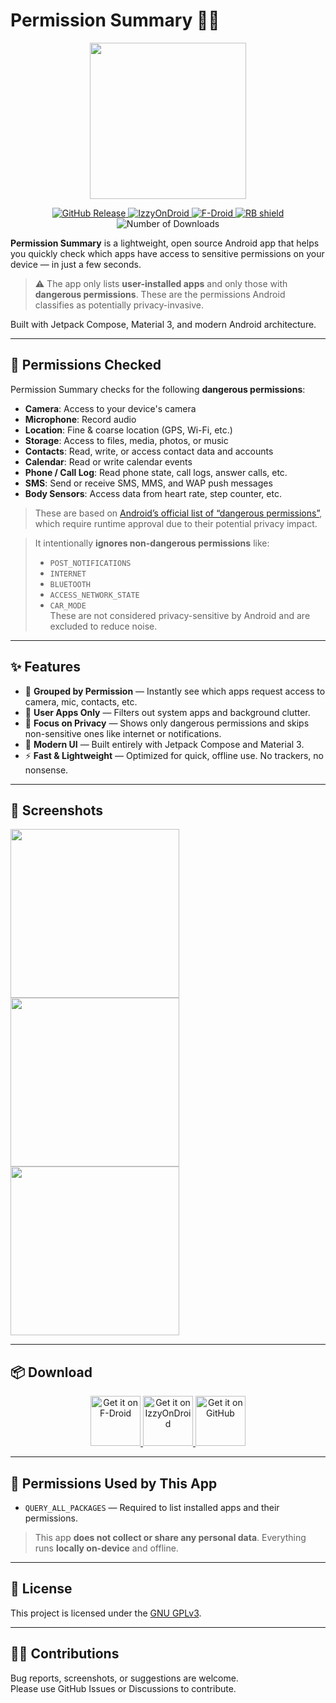 # Permission Summary 📱🔐

<p align="center">
  <img src="https://raw.githubusercontent.com/SimpolCo/Permissions-Summary/refs/heads/main/app/src/main/res/icon.png" width="250"/>
</p>

<p align="center">
  <a href="https://github.com/SimpolCo/Permissions-Summary/releases">
    <img src="https://img.shields.io/github/v/release/SimpolCo/Permissions-Summary?label=GitHub%20Release&logo=github" alt="GitHub Release">
  </a>
  <a href="https://apt.izzysoft.de/fdroid/index/apk/com.simpol.permissionssummary">
    <img src="https://img.shields.io/badge/IzzyOnDroid-Link-blue?logo=android" alt="IzzyOnDroid">
  </a>
  <a href="https://f-droid.org/packages/com.simpol.permissionssummary/">
    <img src="https://img.shields.io/f-droid/v/com.simpol.permissionssummary?label=F-Droid&logo=f-droid" alt="F-Droid">
  </a>
  <a href="https://shields.rbtlog.dev/com.simpol.permissionssummary">
    <img src="https://shields.rbtlog.dev/simple/com.simpol.permissionssummary" alt="RB shield">
  </a>

  <img src="https://img.shields.io/github/downloads/simpolco/permissions-summary/total" alt="Number of Downloads">
</p>

**Permission Summary** is a lightweight, open source Android app that helps you quickly check which apps have access to sensitive permissions on your device — in just a few seconds.

> ⚠️ The app only lists **user-installed apps** and only those with **dangerous permissions**. These are the permissions Android classifies as potentially privacy-invasive.

Built with Jetpack Compose, Material 3, and modern Android architecture.

---

## 🔐 Permissions Checked

Permission Summary checks for the following **dangerous permissions**:

- **Camera**: Access to your device's camera  
- **Microphone**: Record audio  
- **Location**: Fine & coarse location (GPS, Wi-Fi, etc.)  
- **Storage**: Access to files, media, photos, or music  
- **Contacts**: Read, write, or access contact data and accounts  
- **Calendar**: Read or write calendar events  
- **Phone / Call Log**: Read phone state, call logs, answer calls, etc.  
- **SMS**: Send or receive SMS, MMS, and WAP push messages  
- **Body Sensors**: Access data from heart rate, step counter, etc.

> These are based on [Android’s official list of “dangerous permissions”](https://developer.android.com/guide/topics/permissions/overview#dangerous_permissions), which require runtime approval due to their potential privacy impact.

> It intentionally **ignores non-dangerous permissions** like:
> - `POST_NOTIFICATIONS`
> - `INTERNET`
> - `BLUETOOTH`
> - `ACCESS_NETWORK_STATE`
> - `CAR_MODE`  
> These are not considered privacy-sensitive by Android and are excluded to reduce noise.

---

## ✨ Features

- 🔐 **Grouped by Permission** — Instantly see which apps request access to camera, mic, contacts, etc.
- 🧼 **User Apps Only** — Filters out system apps and background clutter.
- 🚫 **Focus on Privacy** — Shows only dangerous permissions and skips non-sensitive ones like internet or notifications.
- 📱 **Modern UI** — Built entirely with Jetpack Compose and Material 3.
- ⚡ **Fast & Lightweight** — Optimized for quick, offline use. No trackers, no nonsense.

---

## 📸 Screenshots

<p float="left">
  <img src="https://raw.githubusercontent.com/SimpolCo/Permissions-Summary/refs/heads/main/assets/1.jpg" width="270" />
  <img src="https://raw.githubusercontent.com/SimpolCo/Permissions-Summary/refs/heads/main/assets/2.jpg" width="270" />
  <img src="https://raw.githubusercontent.com/SimpolCo/Permissions-Summary/refs/heads/main/assets/3.jpg" width="270" />
</p>

---

## 📦 Download

<p align="center">
  <a href="https://f-droid.org/packages/com.simpol.permissionssummary/">
    <img src="assets/fdroid.png" alt="Get it on F-Droid" height="80">
  </a>
  <a href="https://apt.izzysoft.de/fdroid/index/apk/com.simpol.permissionssummary">
    <img src="assets/izzyondroid.png" alt="Get it on IzzyOnDroid" height="80">
  </a>
  <a href="https://github.com/SimpolCo/Permissions-Summary/releases">
    <img src="assets/github.png" alt="Get it on GitHub" height="80">
  </a>
</p>

---

## 🔐 Permissions Used by This App

- `QUERY_ALL_PACKAGES` — Required to list installed apps and their permissions.

> This app **does not collect or share any personal data**. Everything runs **locally on-device** and offline.

---

## 📝 License

This project is licensed under the [GNU GPLv3](LICENSE).

---

## 🙋‍♀️ Contributions

Bug reports, screenshots, or suggestions are welcome.  
Please use GitHub Issues or Discussions to contribute.
